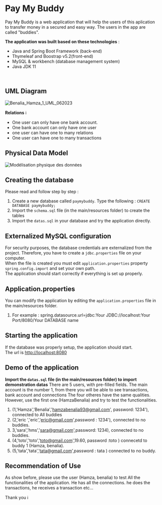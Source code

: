 # Pay My Buddy
Pay My Buddy is a web application that will help the users of this aplication to transfer money in a secured and easy way. The users in the app are called "buddies".

**The application was built based on these technologies** :
- Java and Spring Boot Framework (back-end)
- Thymeleaf and Boostrap v5.2(front-end)
- MySQL & workbench (database management system)
- Java JDK 11

<br>

## UML Diagram
![Benalia_Hamza_1_UML_062023](https://github.com/HamzaBenalia/Projet06/assets/99022185/24f43461-145c-4c97-97f2-c542d2a03984)


**Relations** ℹ️
- One user can only have one bank account.
- One bank account can only have one user
- one user can have one to many relations
- One user can have one to many transactions
  


## Physical Data Model
![Modélisation physique des données](https://github.com/HamzaBenalia/Projet06/assets/99022185/8de85434-691e-46d6-87ae-ef13eb300827)


## Creating the database
Please read and follow step by step :
1. Create a new database called `paymybuddy`. Type the following : `CREATE DATABASE paymybuddy;`
2. Import the `schema.sql` file (in the main/resources folder) to create the tables
3. Import the `datas.sql` in your database and try the application directly.


## Externalized MySQL configuration
For security purposes, the database credentials are externalized from the project. Therefore, you have to create a `jdbc.properties` file on your computer.
<br> When the file is created you must edit `application.properties` property `spring.config.import` and set your own path.
<br> The application should start correctly if everything is set up properly.

## Application.properties
You can modify the application by editing the `application.properties` file in the main/resources folder.
1. For example : spring.datasource.url=jdbc:Your JDBC://localhost:Your Port/8080/Your DATABASE name 

## Starting the application
If the database was properly setup, the application should start. <br>
The url is [http://localhost:8080](http://localhost:8080)

## Demo of the application
**Import the `datas.sql` file (in the main/resources folder) to import demonstration datas**
There are 5 users, with pre-filled fields. The main account is the number 1, from there you will be able to see transactions, bank account and connections
The four otheres have the same qualities. However, use the first one (HamzaBenalia) and try to test the functionalities.
1. (1,'Hamza','Benalia','hamzabenalia93@gmail.com', password: 1234'), connected to All buddies
2. (2,'eric ','eric','eric@gmail.com',password : 1234'), connected to no buddies.
3. 3,'sara','hms','sara@gmail.com',password: 1234), connected to no buddies.
4. (4,'toto','toto','toto@gmail.com',19.60, password :toto ) connecetd to buddy 1 (Hamza, benalia).
5. (5,'tata','tata','tata@gmail.com',password : tata ) connected to no buddy.

## Recommendation of Use
As show before, please use the user (Hamza, benalia) to test All the functionalities of the application.
He has all the connections. he does the transactions, he receives a transaction etc...

Thank you ℹ️
